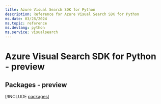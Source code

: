 ```yaml
---
title: Azure Visual Search SDK for Python
description: Reference for Azure Visual Search SDK for Python
ms.date: 03/28/2024
ms.topic: reference
ms.devlang: python
ms.service: visualsearch
---
```

# Azure Visual Search SDK for Python - preview
## Packages - preview
[!INCLUDE [packages](visual-search-index.md)]